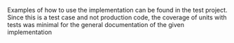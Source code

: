 Examples of how to use the implementation can be found in the test project.<br>
Since this is a test case and not production code, the coverage of units with tests was minimal for the general documentation of the given implementation
